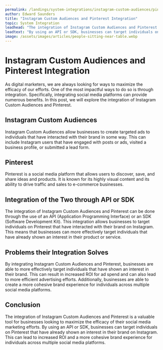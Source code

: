 ```yaml
---
permalink: /landings/system-integrations/instagram-custom-audiences/pinterest
author: Edward Saunders
title: "Instagram Custom Audiences and Pinterest Integration"
topic: System Integration
leadhead: "The integration of Instagram Custom Audiences and Pinterest is a valuable tool for businesses looking to maximize the efficacy of their social media marketing efforts"
leadtext: "By using an API or SDK, businesses can target individuals on Pinterest that have already shown an interest in their brand on Instagram. This can lead to increased ROI and a more cohesive brand experience for individuals across multiple social media platforms."
image: /assets/images/articles/people-sitting-near-table.webp
---
```

<div class="arttext">	<h1>Instagram Custom Audiences and Pinterest Integration</h1>
	<p>As digital marketers, we are always looking for ways to maximize the efficacy of our efforts. One of the most impactful ways to do so is through integration. Specifically, integrating social media platforms can provide numerous benefits. In this post, we will explore the integration of Instagram Custom Audiences and Pinterest.</p>
	<h2>Instagram Custom Audiences</h2>
	<p>Instagram Custom Audiences allow businesses to create targeted ads to individuals that have interacted with their brand in some way. This can include Instagram users that have engaged with posts or ads, visited a business profile, or submitted a lead form.</p>
	<h2>Pinterest</h2>
	<p>Pinterest is a social media platform that allows users to discover, save, and share ideas and products. It is known for its highly visual content and its ability to drive traffic and sales to e-commerce businesses.</p>
	<h2>Integration of the Two through API or SDK</h2>
	<p>The integration of Instagram Custom Audiences and Pinterest can be done through the use of an API (Application Programming Interface) or an SDK (Software Development Kit). This integration allows businesses to target individuals on Pinterest that have interacted with their brand on Instagram. This means that businesses can more effectively target individuals that have already shown an interest in their product or service.</p>
	<h2>Problems their Integration Solves</h2>
	<p>By integrating Instagram Custom Audiences and Pinterest, businesses are able to more effectively target individuals that have shown an interest in their brand. This can result in increased ROI for ad spend and can also lead to more efficient advertising efforts. Additionally, businesses are able to create a more cohesive brand experience for individuals across multiple social media platforms.</p>
	<h2>Conclusion</h2>
	<p>The integration of Instagram Custom Audiences and Pinterest is a valuable tool for businesses looking to maximize the efficacy of their social media marketing efforts. By using an API or SDK, businesses can target individuals on Pinterest that have already shown an interest in their brand on Instagram. This can lead to increased ROI and a more cohesive brand experience for individuals across multiple social media platforms.</p>
</div>